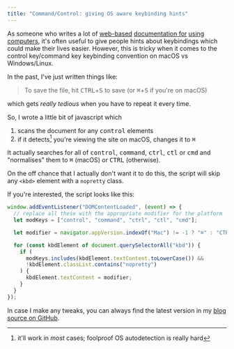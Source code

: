 ```yaml
---
title: "Command/Control: giving OS aware keybinding hints"
---
```


As someone who writes a lot of [web-based](https://extemporelang.github.io)
[documentation for](https://cs.anu.edu.au/courses/comp1720/)
[using](https://cs.anu.edu.au/courses/comp2300/)
[computers](https://cs.anu.edu.au/courses/comp2710-lens/), it's often useful to
give people hints about keybindings which could make their lives easier.
However, this is tricky when it comes to the control key/command key keybinding
convention on macOS vs Windows/Linux.

In the past, I've just written things like:

> To save the file, hit <kbd class="nopretty">CTRL</kbd>+<kbd>S</kbd> to save
> (or <kbd class="nopretty">⌘</kbd>+<kbd>S</kbd> if you're on macOS)

which gets _really tedious_ when you have to repeat it every time.

So, I wrote a little bit of javascript which

1. scans the document for any <kbd class="nopretty">control</kbd> elements
2. if it detects[^detection] you're viewing the site on macOS, changes it to
   <kbd class="nopretty">⌘</kbd>

It actually searches for all of <kbd class="nopretty">control</kbd>, <kbd
class="nopretty">command</kbd>, <kbd class="nopretty">ctrl</kbd>, <kbd
class="nopretty">ctl</kbd> or <kbd class="nopretty">cmd</kbd> and "normalises"
them to <kbd class="nopretty">⌘</kbd> (macOS) or <kbd
class="nopretty">CTRL</kbd> (otherwise).

On the off chance that I actually don't want it to do this, the script will skip
any `<kbd>` element with a `nopretty` class.

[^detection]:
    it'll work in _most_ cases; foolproof OS autodetection is really hard

If you're interested, the script looks like this:

```javascript
window.addEventListener("DOMContentLoaded", (event) => {
  // replace all these with the appropriate modifier for the platform
  let modKeys = ["control", "command", "ctrl", "ctl", "cmd"];

  let modifier = navigator.appVersion.indexOf("Mac") != -1 ? "⌘" : "CTRL";

  for (const kbdElement of document.querySelectorAll("kbd")) {
    if (
      modKeys.includes(kbdElement.textContent.toLowerCase()) &&
      !kbdElement.classList.contains("nopretty")
    ) {
      kbdElement.textContent = modifier;
    }
  }
});
```

In case I make any tweaks, you can always find the latest version in my
[blog source on GitHub](https://github.com/benswift/benswift.github.io/blob/source/assets/js/os-aware-modifiers.js).

